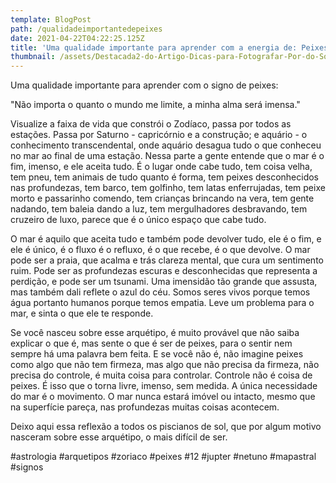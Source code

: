 ```yaml
---
template: BlogPost
path: /qualidadeimportantedepeixes
date: 2021-04-22T04:22:25.125Z
title: 'Uma qualidade importante para aprender com a energia de: Peixes'
thumbnail: /assets/Destacada2-do-Artigo-Dicas-para-Fotografar-Por-do-Sol-690x350.jpg
---
```

Uma qualidade importante para aprender com o signo de peixes:

"Não importa o quanto o mundo me limite, a minha alma será imensa."

Visualize a faixa de vida que constrói o Zodíaco, passa por todos as estações. Passa por Saturno - capricórnio e a construção; e aquário - o conhecimento transcendental, onde aquário desagua tudo o que conheceu no mar ao final de uma estação.
Nessa parte a gente entende que o mar é o fim, imenso, e ele aceita tudo. É o lugar onde cabe tudo, tem coisa velha, tem pneu, tem animais de tudo quanto é forma, tem peixes desconhecidos nas profundezas, tem barco, tem golfinho, tem latas enferrujadas, tem peixe morto e passarinho comendo, tem crianças brincando na vera, tem gente nadando, tem baleia dando a luz, tem mergulhadores desbravando, tem cruzeiro de luxo, parece que é o único espaço que cabe tudo.

O mar é aquilo que aceita tudo e também pode devolver tudo, ele é o fim, e ele é único, é o fluxo é o refluxo, é o que recebe, é o que devolve.
O mar pode ser a praia, que acalma e trás clareza mental, que cura um sentimento ruim. Pode ser as profundezas escuras e desconhecidas que representa a perdição, e pode ser um tsunami.
Uma imensidão tão grande que assusta, mas também dali reflete o azul do céu. Somos seres vivos porque temos água portanto humanos porque temos empatia.
Leve um problema para o mar, e sinta o que ele te responde.

Se você nasceu sobre esse arquétipo, é muito provável que não saiba explicar o que é, mas sente o que é ser de peixes, para o sentir nem sempre há uma palavra bem feita. E se você não é, não imagine peixes como algo que não tem firmeza, mas algo que não precisa da firmeza, não precisa do controle, é muita coisa para controlar. Controle não é coisa de peixes. É isso que o torna livre, imenso, sem medida. A única necessidade do mar é o movimento. O mar nunca estará imóvel ou intacto, mesmo que na superfície pareça, nas profundezas muitas coisas acontecem.

Deixo aqui essa reflexão a todos os piscianos de sol, que por algum motivo nasceram sobre esse arquétipo, o mais difícil de ser.



#astrologia #arquetipos #zoriaco #peixes #12 #jupter #netuno #mapastral #signos
